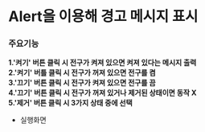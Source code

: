# Alert을 이용해 경고 메시지 표시
### 주요기능
**1.'켜기' 버튼 클릭 시 전구가 켜져 있으면 켜져 있다는 메시지 출력**<br>
**2.'켜기' 버틀 클릭 시 전구가 꺼져 있으면 전구를 켬**<br>
**3.'끄기' 버튼 클릭 시 전구가 켜져 있으면 전구를 끔**<br>
**4.'끄기' 버튼 클릭 시 전구가 꺼져 있거나 제거된 상태이면 동작 X**<br>
**5.'제거' 버튼 클릭 시 3가지 상태 중에 선택**<br>
- 실행화면<br>

